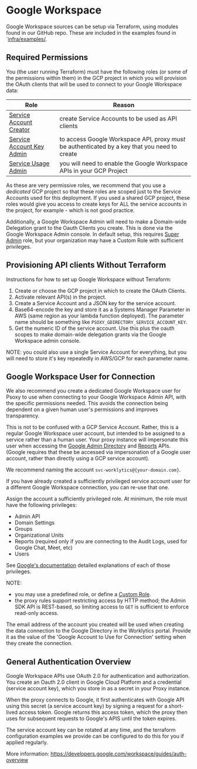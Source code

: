 # Google Workspace

Google Workspace sources can be setup via Terraform, using modules found in our GitHub repo.  These
are included in the examples found in `[infra/examples/](../../infra/examples).


## Required Permissions

You (the user running Terraform) must have the following roles (or some of the permissions within
them) in the GCP project in which you will provision the OAuth clients that will be used to connect to your Google Workspace
data:

| Role                                                                                                       | Reason |
|------------------------------------------------------------------------------------------------------------| ------ |
| [Service Account Creator](https://cloud.google.com/iam/docs/understanding-roles#iam.serviceAccountCreator) | create Service Accounts to be used as API clients |
| [Service Account Key Admin](https://cloud.google.com/iam/docs/understanding-roles#iam.serviceAccountKeyAdmin) | to access Google Workspace API, proxy *must* be authenticated by a key that you need to create |
| [Service Usage Admin](https://cloud.google.com/iam/docs/understanding-roles#serviceusage.serviceUsageAdmin) | you will need to enable the Google Workspace APIs in your GCP Project |

As these are very permissive roles, we recommend that you use a *dedicated* GCP project so that
these roles are scoped just to the Service Accounts used for this deployment. If you used a shared
GCP project, these roles would give you access to create keys for ALL the service accounts in the
project, for example - which is not good practice.

Additionally, a Google Workspace Admin will need to make a Domain-wide Delegation grant to the
Oauth Clients you create. This is done via the Google Workspace Admin console.  In default setup, this
requires [Super Admin](https://support.google.com/a/answer/2405986?hl=en&fl=1) role, but your
organization may have a Custom Role with sufficient privileges.


## Provisioning API clients Without Terraform

Instructions for how to set up Google Workspace without Terraform:

  1. Create or choose the GCP project in which to create the OAuth Clients.
  2. Activate relevant API(s) in the project.
  3. Create a Service Account and a JSON key for the service account.
  4. Base64-encode the key and store it as a Systems Manager Parameter in AWS (same region as your
     lambda function deployed).  The parameter name should be something like `PSOXY_GDIRECTORY_SERVICE_ACCOUNT_KEY`.
  5. Get the numeric ID of the service account. Use this plus the oauth scopes to make domain-wide
     delegation grants via the Google Workspace admin console.

NOTE: you could also use a single Service Account for everything, but you will need to store it's
key repeatedly in AWS/GCP for each parameter name.

## Google Workspace User for Connection

We also recommend you create a dedicated Google Workspace user for Psoxy to use when connecting to
your Google Workspace Admin API, with the specific permissions needed. This avoids the connection
being dependent on a given human user's permissions and improves transparency.

This is not to be confused with a GCP Service Account. Rather, this is a regular
Google Workspace user account, but intended to be assigned to a service rather than a human
user. Your proxy instance will impersonate this user when accessing the [Google Admin Directory](https://developers.google.com/admin-sdk/directory/v1/guides)
and [Reports](https://developers.google.com/admin-sdk/reports/v1/guides) APIs. (Google requires
that these be accessed via impersonation of a Google user account, rather than directly using
a GCP service account).

We recommend naming the account `svc-worklytics@{your-domain.com}`.

If you have already created a sufficiently privileged service account user for a different Google
Workspace connection, you can re-use that one.

Assign the account a sufficiently privileged role. At minimum, the role must have the following
privileges:
  * Admin API
  * Domain Settings
  * Groups
  * Organizational Units
  * Reports (required only if you are connecting to the Audit Logs, used for Google Chat, Meet, etc)
  * Users

See [Google's documentation](https://support.google.com/a/answer/1219251?fl=1&sjid=8026519161455224599-NA)
detailed explanations of each of those privileges.

NOTE:
  - you may use a predefined role, or define a [Custom Role](https://support.google.com/a/answer/2406043?fl=1).
  - the proxy rules support restricting access by HTTP method; the Admin SDK API is REST-based, so
    limiting access to `GET` is sufficient to enforce read-only access.

The email address of the account you created will be used when creating the data connection to the
Google Directory in the Worklytics portal. Provide it as the value of the 'Google
Account to Use for Connection' setting when they create the connection.

## General Authentication Overview

Google Workspace APIs use OAuth 2.0 for authentication and authorization. You create an Oauth 2.0
client in Google Cloud Platform and a credential (service account key), which you store in as a
secret in your Proxy instance.

When the proxy connects to Google, it first authenticates with Google API using this secret (a
service account key) by signing a request for a short-lived access token. Google returns this access
token, which the proxy then uses for subsequent requests to Google's APIS until the token expires.

The service account key can be rotated at any time, and the terraform configuration examples we
provide can be configured to do this for you if applied regularly.

More information:
https://developers.google.com/workspace/guides/auth-overview



